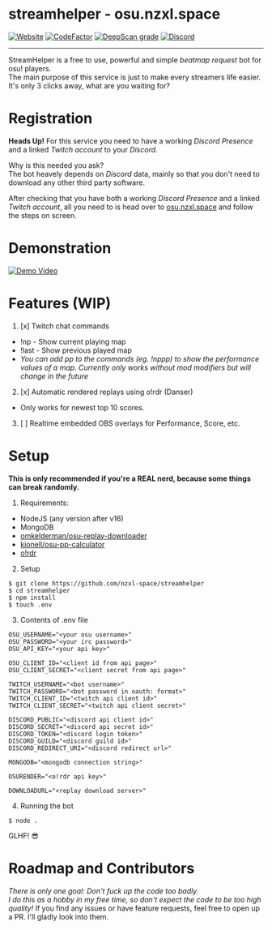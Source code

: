 # streamhelper - osu.nzxl.space
[![Website](https://img.shields.io/website-up-down-green-red/https/osu.nzxl.space.svg)](https://osu.nzxl.space)
[![CodeFactor](https://www.codefactor.io/repository/github/nzxl-space/streamhelper/badge)](https://www.codefactor.io/repository/github/nzxl-space/streamhelper)
[![DeepScan grade](https://deepscan.io/api/teams/19243/projects/22590/branches/669935/badge/grade.svg)](https://deepscan.io/dashboard#view=project&tid=19243&pid=22590&bid=669935)
[![Discord](https://discord.com/api/guilds/1024630490336075827/widget.png)](https://osu.nzxl.space)
___
StreamHelper is a free to use, powerful and simple *beatmap request* bot for osu! players.  
The main purpose of this service is just to make every streamers life easier. It's only 3 clicks away, what are you waiting for?


# Registration
**Heads Up!** For this service you need to have a working *Discord Presence* and a linked *Twitch account* to your *Discord*.  

Why is this needed you ask?  
The bot heavely depends on *Discord* data, mainly so that you don't need to download any other third party software.  

After checking that you have both a working *Discord Presence* and a linked *Twitch account*, all you need to is head over to [osu.nzxl.space](https://osu.nzxl.space) and follow the steps on screen.

# Demonstration
[![Demo Video](https://yt-embed.herokuapp.com/embed?v=GACcNVDrZ7U)](https://www.youtube.com/watch?v=GACcNVDrZ7U)

# Features (WIP)
1. [x] Twitch chat commands
- !np - Show current playing map
- !last - Show previous played map
- *You can add pp to the commands (eg. !nppp) to show the performance values of a map. Currently only works without mod modifiers but will change in the future*
2. [x] Automatic rendered replays using o!rdr (Danser)
- Only works for newest top 10 scores.
3. [ ] Realtime embedded OBS overlays for Performance, Score, etc.

# Setup
**This is only recommended if you're a REAL nerd, because some things can break randomly.**

1. Requirements:
- NodeJS (any version after v16)
- MongoDB
- [omkelderman/osu-replay-downloader](https://github.com/omkelderman/osu-replay-downloader)
- [kionell/osu-pp-calculator](https://github.com/kionell/osu-pp-calculator)
- [o!rdr](https://ordr.issou.best)

2. Setup
```
$ git clone https://github.com/nzxl-space/streamhelper
$ cd streamhelper
$ npm install
$ touch .env
```

3. Contents of .env file
```
OSU_USERNAME="<your osu username>"
OSU_PASSWORD="<your irc password>"
OSU_API_KEY="<your api key>"

OSU_CLIENT_ID="<client id from api page>"
OSU_CLIENT_SECRET="<client secret from api page>"

TWITCH_USERNAME="<bot username>"
TWITCH_PASSWORD="<bot password in oauth: format>"
TWITCH_CLIENT_ID="<twitch api client id>"
TWITCH_CLIENT_SECRET="<twitch api client secret>"

DISCORD_PUBLIC="<discord api client id>"
DISCORD_SECRET="<discord api secret id>"
DISCORD_TOKEN="<discord login token>"
DISCORD_GUILD="<discord guild id>"
DISCORD_REDIRECT_URI="<discord redirect url>"

MONGODB="<mongodb connection string>"

OSURENDER="<o!rdr api key>"

DOWNLOADURL="<replay download server>"
```

4. Running the bot
```
$ node .
```

GLHF! 😎

# Roadmap and Contributors
*There is only one goal: Don't fuck up the code too badly.  
I do this as a hobby in my free time, so don't expect the code to be too high quality!*
If you find any issues or have feature requests, feel free to open up a PR. I'll gladly look into them.